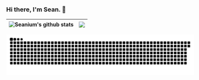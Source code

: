 ### Hi there, I'm Sean. 👋

| <img align="center" src="https://github-readme-stats.vercel.app/api?username=Seanium&show_icons=true&include_all_commits=true&theme=transparent&hide_border=true" alt="Seanium's github stats" /> | <img align="center" src="https://github-readme-stats.vercel.app/api/top-langs/?username=Seanium&layout=compact&theme=transparent&hide_border=true" /> |
| ------------- | ------------- |


<picture>
  <source media="(prefers-color-scheme: dark)" srcset="https://raw.githubusercontent.com/Seanium/Seanium/output/github-contribution-grid-snake-dark.svg">
  <source media="(prefers-color-scheme: light)" srcset="https://raw.githubusercontent.com/Seanium/Seanium/output/github-contribution-grid-snake.svg">
  <img alt="github contribution grid snake animation" src="https://raw.githubusercontent.com/Seanium/Seanium/output/github-contribution-grid-snake.svg">
</picture>
